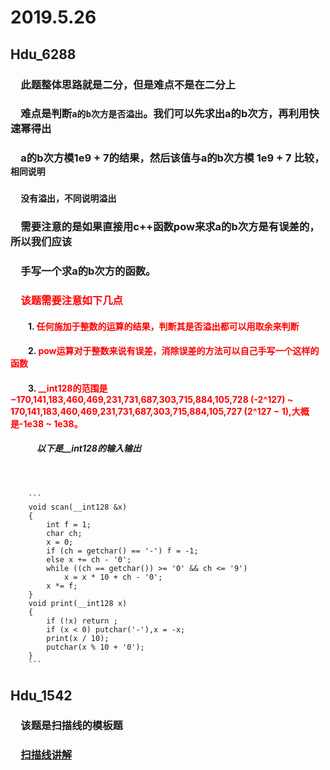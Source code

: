 # 2019.5.26
## Hdu_6288
### &emsp;此题整体思路就是二分，但是难点不是在二分上
### &emsp;难点是判断`a的b次方是否溢出`。我们可以先求出a的b次方，再利用快速幂得出
### &emsp;a的b次方模1e9 + 7的结果，然后该值与a的b次方模 1e9 + 7 比较，`相同说明`
### &emsp;`没有溢出，不同说明溢出`
### &emsp;需要注意的是如果直接用c++函数pow来求a的b次方是有误差的，所以我们应该
### &emsp;手写一个求a的b次方的函数。
### &emsp;<font color = red>该题需要注意如下几点</font>
#### &emsp;&emsp;1. <font color = 	#FF0000> 任何施加于整数的运算的结果，判断其是否溢出都可以用取余来判断</font>
#### &emsp;&emsp;2. <font color = red> pow运算对于整数来说有误差，消除误差的方法可以自己手写一个这样的函数</font>
#### &emsp;&emsp;3. <font color = red> __int128的范围是−170,141,183,460,469,231,731,687,303,715,884,105,728 (-2^127) ~ 170,141,183,460,469,231,731,687,303,715,884,105,727 (2^127 − 1),大概是-1e38 ~ 1e38。</font>
##### &emsp;&emsp;&emsp;以下是__int128的输入输出
##### &emsp;&emsp;&emsp;&emsp;
        ```
        void scan(__int128 &x)
        {
            int f = 1;
            char ch;
            x = 0;
            if (ch = getchar() == '-') f = -1;
            else x += ch - '0';
            while ((ch == getchar()) >= '0' && ch <= '9')
                x = x * 10 + ch - '0';
            x *= f;
        }
        void print(__int128 x)
        {
            if (!x) return ;
            if (x < 0) putchar('-'),x = -x;
            print(x / 10);
            putchar(x % 10 + '0');
        }
        ```
## Hdu_1542
### &emsp;该题是扫描线的模板题
### &emsp;[扫描线讲解](https://blog.csdn.net/u013377068/article/details/90602782)



